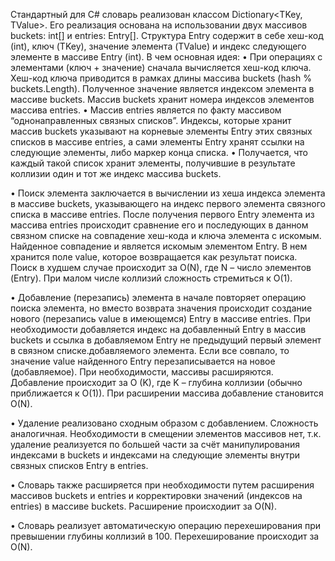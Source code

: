 ﻿Стандартный для C# словарь реализован классом Dictionary<TKey,  TValue>. Его реализация основана на использовании двух массивов buckets: int[] и entries: Entry[]. Структура Entry содержит в себе хеш-код (int), ключ (TKey), значение элемента (TValue) и индекс следующего элементе в массиве Entry (int). В чем основная идея:
• При операциях с элементами (ключ + значение) сначала вычисляется хеш-код ключа. Хеш-код ключа приводится в рамках длины массива buckets (hash % buckets.Length). Полученное значение является индексом элемента в массиве buckets. Массив buckets хранит номера индексов элементов массива entries.
• Массив entries является по факту массивом “однонаправленных связных списков”. Индексы, которые хранит массив buckets указывают на корневые элементы Entry этих связных списков в массиве entries, а сами элементы Entry хранят ссылки на следующие элементы, либо маркер конца списка.
• Получается, что каждый такой список хранит элементы, получившие в результате коллизии один и тот же индекс массива buckets.

• Поиск элемента заключается в вычислении из хеша индекса элемента в массиве buckets, указывающего на индекс первого элемента связного списка в массиве entries. После получения первого Entry элемента из массива entries происходит сравнение его и последующих в данном связном списке на совпадение хеш-кода и ключа элемента с искомым.
Найденное совпадение и является искомым элементом Entry. В нем хранится поле value, которое возвращается как результат поиска.
Поиск в худшем случае происходит за O(N), где N – число элементов (Entry). При малом числе коллизий сложность стремиться к O(1).

• Добавление (перезапись) элемента в начале повторяет операцию поиска элемента, но вместо возврата значения происходит создание нового (перезапись value в имеющемся) Entry в массиве entries. При необходимости добавляется индекс на добавленный Entry в массив buckets и ссылка в добавляемом Entry не предыдущий первый элемент в связном списке.добавляемого элемента. Если все совпало, то значение value найденного Entry перезаписывается на новое (добавляемое). При необходимости, массивы расширяются.
Добавление происходит за O (K), где K – глубина коллизии (обычно приближается к O(1)). При расширении массива добавление становится O(N).

• Удаление реализовано сходным образом с добавлением. Сложность аналогичная. Необходимости в смещении элементов массивов нет, т.к. удаление реализуется по большей части за счёт манипулирования индексами в buckets и индексами на следующие элементы внутри связных списков Entry в entries.

• Словарь также расширяется при необходимости путем расширения массивов buckets и entries и корректировки значений (индексов на entries) в массиве buckets. Расширение происходиит за O(N).

• Словарь реализует автоматическую операцию перехеширования при превышении глубины коллизий в 100. Перехеширование происходит за O(N).
